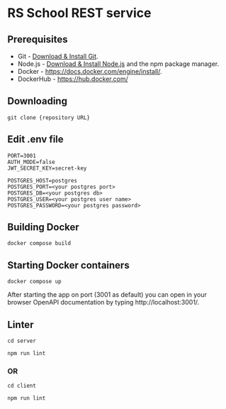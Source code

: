 # RS School REST service

## Prerequisites

- Git - [Download & Install Git](https://git-scm.com/downloads).
- Node.js - [Download & Install Node.js](https://nodejs.org/en/download/) and the npm package manager.
- Docker - https://docs.docker.com/engine/install/.
- DockerHub - https://hub.docker.com/

## Downloading

```
git clone {repository URL}
```

## Edit .env file

```
PORT=3001
AUTH_MODE=false
JWT_SECRET_KEY=secret-key

POSTGRES_HOST=postgres
POSTGRES_PORT=<your postgres port>
POSTGRES_DB=<your postgres db>
POSTGRES_USER=<your postgres user name>
POSTGRES_PASSWORD=<your postgres password>
```

## Building Docker

```
docker compose build
```

## Starting Docker containers

```
docker compose up
```

After starting the app on port (3001 as default) you can open
in your browser OpenAPI documentation by typing http://localhost:3001/.

## Linter

```
cd server
```
```
npm run lint
```
### OR
```
cd client
```
```
npm run lint
```
